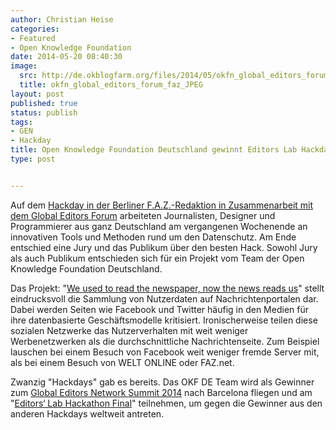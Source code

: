 ```yaml
---
author: Christian Heise
categories:
- Featured
- Open Knowledge Foundation
date: 2014-05-20 08:40:30
image:
  src: http://de.okblogfarm.org/files/2014/05/okfn_global_editors_forum_faz_JPEG.jpg
  title: okfn_global_editors_forum_faz_JPEG
layout: post
published: true
status: publish
tags:
- GEN
- Hackday
title: Open Knowledge Foundation Deutschland gewinnt Editors Lab Hackday
type: post


---
```


Auf dem [Hackday in der Berliner F.A.Z.-Redaktion in Zusammenarbeit mit dem Global Editors Forum](http://www.globaleditorsnetwork.org/programmes/editors-lab/season-2013-2014/editors-lab-berlin/) arbeiteten Journalisten, Designer und Programmierer aus ganz Deutschland am vergangenen Wochenende an innovativen Tools und Methoden rund um den Datenschutz. Am Ende entschied eine Jury und das Publikum über den besten Hack. Sowohl Jury als auch Publikum entschieden sich für ein Projekt vom Team der Open Knowledge Foundation Deutschland.

Das Projekt: "[We used to read the newspaper, now the news reads us](http://newsreadsus.okfn.de/)" stellt eindrucksvoll die Sammlung von Nutzerdaten auf Nachrichtenportalen dar. Dabei werden Seiten wie Facebook und Twitter häufig in den Medien für ihre datenbasierte Geschäftsmodelle kritisiert. Ironischerweise teilen diese sozialen Netzwerke das Nutzerverhalten mit weit weniger Werbenetzwerken als die durchschnittliche Nachrichtenseite. Zum Beispiel lauschen bei einem Besuch von Facebook weit weniger fremde Server mit, als bei einem Besuch von WELT ONLINE oder FAZ.net.

Zwanzig "Hackdays" gab es bereits. Das OKF DE Team wird als Gewinner zum [Global Editors Network Summit 2014](http://www.globaleditorsnetwork.org/gen-summit/) nach Barcelona fliegen und am "[Editors‘ Lab Hackathon Final](http://www.globaleditorsnetwork.org/programmes/editors-lab/season-2013-2014/editors-lab-hackdays-final/)" teilnehmen, um gegen die Gewinner aus den anderen Hackdays weltweit antreten.